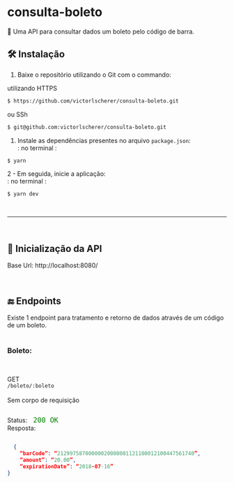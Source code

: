 <h1>consulta-boleto</h1>

📜 Uma API para consultar dados um boleto pelo código de barra.

## 🛠️ Instalação

1. Baixe o repositório utilizando o Git com o commando:<br>

utilizando HTTPS

```sh
$ https://github.com/victorlscherer/consulta-boleto.git
```

ou SSh

```sh
$ git@github.com:victorlscherer/consulta-boleto.git
```

1. Instale as dependências presentes no arquivo <code>package.json</code>:
   <br>: no terminal :

```
$ yarn
```

2 - Em seguida, inicie a aplicação:
<br>: no terminal :

```
$ yarn dev
```

<br><hr><br>

## <b> 🌄 Inicialização da API </b>

Base Url: http://localhost:8080/

<br>

## 🔚 Endpoints

Existe 1 endpoint para tratamento e retorno de dados através de um código de um boleto.
<br><br>

### Boleto:

<br>

<span>GET</span><br>
<code>/boleto/:boleto</code><br><br>
Sem corpo de requisição

```json

```

Status: <code style="color: green; font-size: 16px;"> 200 OK</code>
<br>Resposta:

```json

  {
    “barCode”: “21299758700000020000001121100012100447561740”,
    “amount”: “20.00”,
    “expirationDate”: “2018-07-16”
}

```
